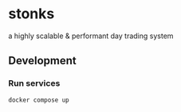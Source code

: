 # stonks

a highly scalable & performant day trading system

## Development

### Run services

```bash
docker compose up
```
